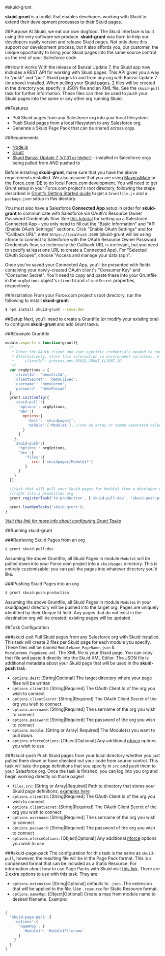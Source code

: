 #skuid-grunt

**skuid-grunt** is a toolkit that enables developers working with Skuid to extend their development processes to their Skuid pages.

##Purpose
At Skuid, we eat our own dogfood. The Skuid interface is built using the very software we produce. **skuid-grunt** was born to help our developers easily version and release Skuid pages. Not only does this support our development process, but it also affords you, our customer, the unique opportunity to bring your Skuid pages into the same source control as the rest of your Salesforce code.

##How it works
With the release of Banzai Update 7, the Skuid app now includes a REST API for working with Skuid pages. This API gives you a way to "push" and "pull" Skuid pages to and from any org with Banzai Update 7 (or above) installed. When pulling your Skuid pages, 2 files will be created in the directory you specify; a JSON file and an XML file. See the ```skuid-pull``` task for further information. These files can then be used to push your Skuid pages into the same or any other org running Skuid.

##Features
* Pull Skuid pages from any Salesforce org into your local filesystem.
* Push Skuid pages from a local filesystem to any Salesforce org.
* Generate a Skuid Page Pack that can be shared across orgs.

##Requirements

* [Node.js](https://nodejs.org/)
* [Grunt](http://gruntjs.com/getting-started)
* [Skuid Banzai Update 7 (v7.31 or higher)](http://www.skuidify.com/SkuidReleases) - installed in Salesforce orgs being pulled from AND pushed to

Before installing **skuid-grunt**, make sure that you have the above requirements installed. We also assume that you are using [MavensMate](http://mavensmate.com/) or the [Force.com IDE](https://developer.salesforce.com/page/Force.com_IDE_Installation) to do local Force.com development. You will need to get Grunt setup in your Force.com project's root directory, following the steps described in [Grunt's Getting Started guide](http://gruntjs.com/getting-started) to get a ```Gruntfile.js``` and a ```package.json``` setup in this diectory. 

You must also have a Salesforce **Connected App** setup in order for **skuid-grunt** to communicate with Salesforce via OAuth's Resource Owner Password Credentials flow. See [this tutorial](https://help.salesforce.com/apex/HTViewHelpDoc?id=connected_app_create.htm) for setting up a Salesforce Connected App - you only need to fill out the "Basic Information" and "API (Enable OAuth Settings)" sections. Click "Enable OAuth Settings" and for "Callback URL", enter ```https://localhost:3000``` (skuid-grunt will be using nforce to connect to Salesforce with the OAuth Resource Owner Password Credentials flow, so technically the Callback URL is irrelevant, but you need to specify at least one URL to create a Connected App). For "Selected OAuth Scopes", choose "Access and manage your data (api)".

Once you've saved your Connected App, you'll be presented with fields containing your newly-created OAuth client's "Consumer Key" and "Consumer Secret". You'll need to copy and paste these into your Gruntfile in the ```orgOptions``` object's ```clientId``` and ```clientSecret``` properties, respectively. 

##Installation
From your Force.com project's root directory, run the following to install **skuid-grunt**:

```bash
$ npm install skuid-grunt --save-dev
```

##Setup
Next, you'll need to create a Gruntfile (or modify your existing one) to configure **skuid-grunt** and add Grunt tasks.

###Example Gruntfile
```js
module.exports = function(grunt){
  /*
   * Enter the OAuth client and user-specific credentials needed to connect to Salesforce.
   * Alternatively, store this information in environment variables, e.g.
   *    'clientId': process.env.SKUID_GRUNT_CLIENT_ID
   */
  var orgOptions = {
    'clientId': 'demoCliId',
    'clientSecret': 'demoCliSec',
    'username': 'demoUsrnm',
    'password': 'demoPasswd'
  };
  grunt.initConfig({
    'skuid-pull':{
      'options': orgOptions,
      'dev':{
        options:{
          'dest': 'skuidpages/',
          'module':['Module1'], //can be array or comma separated values
        }
      }  
    },
    'skuid-push':{
      'options': orgOptions,
      'dev':{
         'files':{
            src: ['skuidpages/Module1*']
         }
      }
    }
  });

  //task that will pull your Skuid pages for Module1 from a developer org and push them
  //right into a production org
  grunt.registerTask('to-production', ['skuid-pull:dev', 'skuid-push:production']);

  grunt.loadNpmTasks('skuid-grunt');
}
```

*[Visit this link for more info about configuring Grunt Tasks](http://gruntjs.com/configuring-tasks)* 

##Running skuid-grunt

###Retrieving Skuid Pages from an org

```bash
$ grunt skuid-pull:dev
```
Assuming the above Gruntfile, all Skuid Pages in module `Module1` will be pulled down into your Force.com project into a `skuidpages` directory. This is entirely customizable: you can pull the pages into whatever directory you'd like.

###Pushing Skuid Pages into an org

```bash
$ grunt skuid-push:production
```
Assuming the above Gruntfile, all Skuid Pages in module `Module1` in your skuidpages/ directory will be pushed into the target org. Pages are uniquely identified by their Unique Id field. Any pages that do not exist in the destination org will be created; existing pages will be updated.

##Task Configuration

###skuid-pull
Pull Skuid pages from any Salesforce org with Skuid installed. This task will create 2 files per Skuid page for each module you specify. These files will be named ```ModuleName_PageName.json``` & ```ModuleName_PageName.xml```. The XML file is your Skuid page. You can copy that file and paste it directly into the Skuid XML Editor. The JSON file is additional metadata about your Skuid page that will be used in the **skuid-push** task.

* ```options.dest```: [String|Optional] The target directory where your page files will be written
* ```options.clientId```: [String|Required] The OAuth Client Id of the org you wish to connect
* ```options.clientSecret```: [String|Required] The OAuth Client Secret of the org you wish to connect
* ```options.username```: [String|Required] The username of the org you wish to connect
* ```options.password```: [String|Required] The password of the org you wish to connect 
* ```options.module```: [String or Array| Required] The Module(s) you want to pull down.
* ```options.nforceOptions```: [Object|Optional] Any additional [nforce](https://github.com/kevinohara80/nforce) options you wish to use

###skuid-push
Push Skuid pages from your local directory whether you just pulled them down or have checked out your code from source control. This task will take the page definitions that you specify in ```src``` and push them to your Salesforce org. Once the task is finished, you can log into you org and begin working directly on those pages!

* ```files.src```: [String or Array|Required] Path to directory that stores your Skuid page definitions, [examples here](http://gruntjs.com/configuring-tasks#files)
* ```options.clientId```: [String|Required] The OAuth Client Id of the org you wish to connect
* ```options.clientSecret```: [String|Required] The OAuth Client Secret of the org you wish to connect
* ```options.username```: [String|Required] The username of the org you wish to connect
* ```options.password```: [String|Required] The password of the org you wish to connect 
* ```options.nforceOptions```: [Object|Optional] Any additional [nforce](https://github.com/kevinohara80/nforce) options you wish to use

###skuid-page-pack
The configuration for this task is the same as ```skuid-pull```, however, the resulting file will be in the Page Pack format. This is a condensed format that can be included as a Static Resource. For information about how to use Page Packs with Skuid visit [this link](http://help.skuidify.com/m/page-assignments-and-overrides/l/245955-import-export-page-packs-and-modules). There are 2 extra options to use with this task. They are:
* ```options.extension```: [String|Optional] defaults to ```.json```. The extension that will be applied to the file. Use ```.resource``` for Static Resource format.
* ```options.nameMap```: [Object|Optional] Create a map from module name to desired filename. Example:
```js

{
  'skuid-page-pack':{
    'options':{
      'nameMap': {
        'Module1': 'Module1Filename'
      } 
    }
  }
}

```